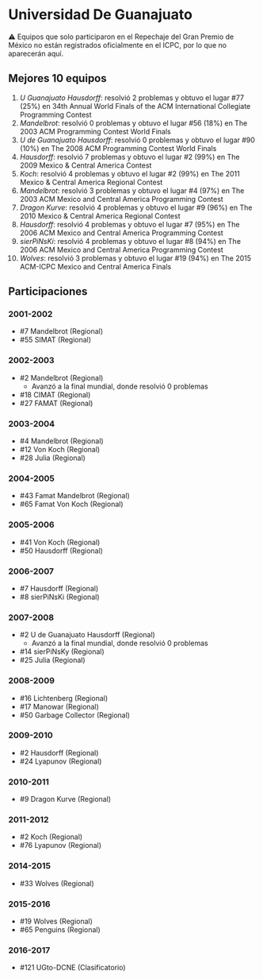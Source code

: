 # Universidad De Guanajuato

:warning: Equipos que solo participaron en el Repechaje del Gran Premio de México no están registrados oficialmente en el ICPC, por lo que no aparecerán aquí.

## Mejores 10 equipos

1. _U Guanajuato Hausdorff_: resolvió 2 problemas y obtuvo el lugar #77 (25%) en 34th Annual World Finals of the ACM International Collegiate Programming Contest
1. _Mandelbrot_: resolvió 0 problemas y obtuvo el lugar #56 (18%) en The 2003 ACM Programming Contest World Finals
1. _U de Guanajuato Hausdorff_: resolvió 0 problemas y obtuvo el lugar #90 (10%) en The 2008 ACM Programming Contest World Finals
1. _Hausdorff_: resolvió 7 problemas y obtuvo el lugar #2 (99%) en The 2009 Mexico & Central America Contest
1. _Koch_: resolvió 4 problemas y obtuvo el lugar #2 (99%) en The 2011 Mexico & Central America Regional Contest
1. _Mandelbrot_: resolvió 3 problemas y obtuvo el lugar #4 (97%) en The 2003 ACM Mexico and Central America Programming Contest
1. _Dragon Kurve_: resolvió 4 problemas y obtuvo el lugar #9 (96%) en The 2010 Mexico & Central America Regional Contest
1. _Hausdorff_: resolvió 4 problemas y obtuvo el lugar #7 (95%) en The 2006 ACM Mexico and Central America Programming Contest
1. _sierPiNsKi_: resolvió 4 problemas y obtuvo el lugar #8 (94%) en The 2006 ACM Mexico and Central America Programming Contest
1. _Wolves_: resolvió 3 problemas y obtuvo el lugar #19 (94%) en The 2015 ACM-ICPC Mexico and Central America Finals

## Participaciones

### 2001-2002

- #7 Mandelbrot (Regional)
- #55 SIMAT (Regional)

### 2002-2003

- #2 Mandelbrot (Regional)
  - Avanzó a la final mundial, donde resolvió 0 problemas
- #18 CIMAT (Regional)
- #27 FAMAT (Regional)

### 2003-2004

- #4 Mandelbrot (Regional)
- #12 Von Koch (Regional)
- #28 Julia (Regional)

### 2004-2005

- #43 Famat Mandelbrot (Regional)
- #65 Famat Von Koch (Regional)

### 2005-2006

- #41 Von Koch (Regional)
- #50 Hausdorff (Regional)

### 2006-2007

- #7 Hausdorff (Regional)
- #8 sierPiNsKi (Regional)

### 2007-2008

- #2 U de Guanajuato Hausdorff (Regional)
  - Avanzó a la final mundial, donde resolvió 0 problemas
- #14 sierPiNsKy (Regional)
- #25 Julia (Regional)

### 2008-2009

- #16 Lichtenberg (Regional)
- #17 Manowar (Regional)
- #50 Garbage Collector (Regional)

### 2009-2010

- #2 Hausdorff (Regional)
- #24 Lyapunov (Regional)

### 2010-2011

- #9 Dragon Kurve (Regional)

### 2011-2012

- #2 Koch (Regional)
- #76 Lyapunov (Regional)

### 2014-2015

- #33 Wolves (Regional)

### 2015-2016

- #19 Wolves (Regional)
- #65 Penguins (Regional)

### 2016-2017

- #121 UGto-DCNE (Clasificatorio)



